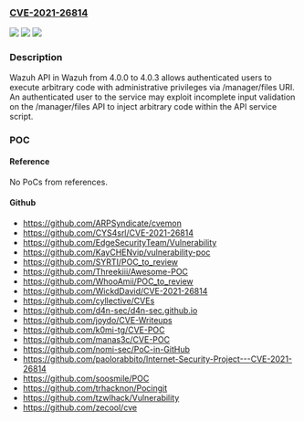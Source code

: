 ### [CVE-2021-26814](https://cve.mitre.org/cgi-bin/cvename.cgi?name=CVE-2021-26814)
![](https://img.shields.io/static/v1?label=Product&message=n%2Fa&color=blue)
![](https://img.shields.io/static/v1?label=Version&message=n%2Fa&color=blue)
![](https://img.shields.io/static/v1?label=Vulnerability&message=n%2Fa&color=brighgreen)

### Description

Wazuh API in Wazuh from 4.0.0 to 4.0.3 allows authenticated users to execute arbitrary code with administrative privileges via /manager/files URI. An authenticated user to the service may exploit incomplete input validation on the /manager/files API to inject arbitrary code within the API service script.

### POC

#### Reference
No PoCs from references.

#### Github
- https://github.com/ARPSyndicate/cvemon
- https://github.com/CYS4srl/CVE-2021-26814
- https://github.com/EdgeSecurityTeam/Vulnerability
- https://github.com/KayCHENvip/vulnerability-poc
- https://github.com/SYRTI/POC_to_review
- https://github.com/Threekiii/Awesome-POC
- https://github.com/WhooAmii/POC_to_review
- https://github.com/WickdDavid/CVE-2021-26814
- https://github.com/cyllective/CVEs
- https://github.com/d4n-sec/d4n-sec.github.io
- https://github.com/joydo/CVE-Writeups
- https://github.com/k0mi-tg/CVE-POC
- https://github.com/manas3c/CVE-POC
- https://github.com/nomi-sec/PoC-in-GitHub
- https://github.com/paolorabbito/Internet-Security-Project---CVE-2021-26814
- https://github.com/soosmile/POC
- https://github.com/trhacknon/Pocingit
- https://github.com/tzwlhack/Vulnerability
- https://github.com/zecool/cve

